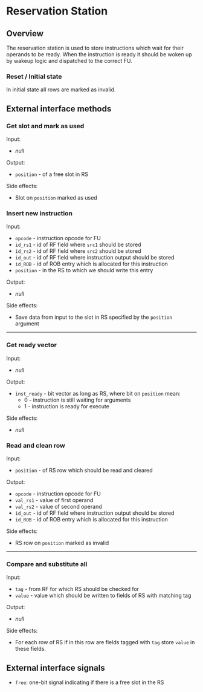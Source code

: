 # Reservation Station

## Overview

The reservation station is used to store instructions which wait for their operands to be ready.  When the instruction
is ready it should be woken up by wakeup logic and dispatched to the correct FU.

### Reset / Initial state

In initial state all rows are marked as invalid.


## External interface methods

### Get slot and mark as used

Input:
- *null*

Output:
- `position` - of a free slot in RS

Side effects:
- Slot on `position` marked as used


### Insert new instruction

Input:
- `opcode` - instruction opcode for FU
- `id_rs1` - id of RF field where `src1` should be stored
- `id_rs2` - id of RF field where `src2` should be stored
- `id_out` - id of RF field where instruction output should be stored
- `id_ROB` - id of ROB entry which is allocated for this instruction
- `position` - in the RS to which we should write this entry

Output:
- *null*

Side effects:
- Save data from input to the slot in RS specified by the `position` argument

----

### Get ready vector

Input:
- *null*

Output:
- `inst_ready` - bit vector as long as RS, where bit on `position` mean:
  - 0 - instruction is still waiting for arguments
  - 1 - instruction is ready for execute

Side effects:
- *null*

### Read and clean row

Input:
- `position` - of RS row which should be read and cleared

Output:
- `opcode` - instruction opcode for FU
- `val_rs1` - value of first operand
- `val_rs2` - value of second operand
- `id_out` - id of RF field where instruction output should be stored
- `id_ROB` - id of ROB entry which is allocated for this instruction

Side effects:
- RS row on `position` marked as invalid

----

### Compare and substitute all

Input:
- `tag` - from RF for which RS should be checked for
- `value` - value which should be written to fields of RS with matching tag

Output:
- *null*

Side effects:
- For each row of RS if in this row are fields tagged with `tag` store
  `value` in these fields.


## External interface signals

- `free`: one-bit signal indicating if there is a free slot in the RS
